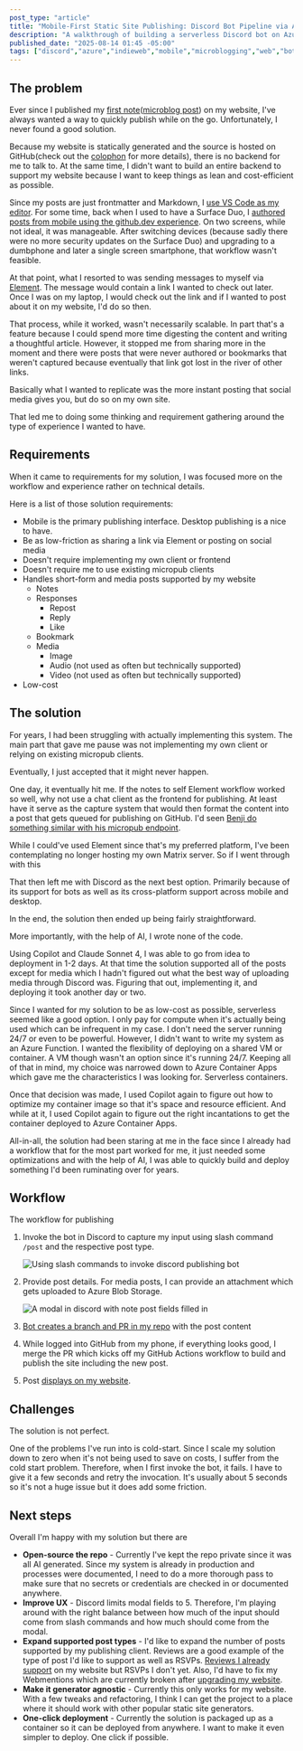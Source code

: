```yaml
---
post_type: "article" 
title: "Mobile-First Static Site Publishing: Discord Bot Pipeline via Azure and GitHub"
description: "A walkthrough of building a serverless Discord bot on Azure Container Apps that enables mobile publishing my static website through GitHub integrations."
published_date: "2025-08-14 01:45 -05:00"
tags: ["discord","azure","indieweb","mobile","microblogging","web","bot","aca","azurecontainerapps"]
---
```


## The problem

Ever since I published my [first note](/notes/hello-world)([microblog post](https://indieweb.org/note)) on my website, I've always wanted a way to quickly publish while on the go. Unfortunately, I never found a good solution. 

Because my website is statically generated and the source is hosted on GitHub(check out the [colophon](/colophon) for more details), there is no backend for me to talk to. At the same time, I didn't want to build an entire backend to support my website because I want to keep things as lean and cost-efficient as possible. 

Since my posts are just frontmatter and Markdown, I [use VS Code as my editor](/uses). For some time, back when I used to have a Surface Duo, I [authored posts from mobile using the github.dev experience](https://www.lqdev.me/notes/surface-duo-blogging-github-dev). On two screens, while not ideal, it was manageable. After switching devices (because sadly there were no more security updates on the Surface Duo) and upgrading to a dumbphone and later a single screen smartphone, that workflow wasn't feasible.

At that point, what I resorted to was sending messages to myself via [Element](https://element.io/). The message would contain a link I wanted to check out later. Once I was on my laptop, I would check out the link and if I wanted to post about it on my website, I'd do so then. 

That process, while it worked, wasn't necessarily scalable. In part that's a feature because I could spend more time digesting the content and writing a thoughtful article. However, it stopped me from sharing more in the moment and there were posts that were never authored or bookmarks that weren't captured because eventually that link got lost in the river of other links. 

Basically what I wanted to replicate was the more instant posting that social media gives you, but do so on my own site. 

That led me to doing some thinking and requirement gathering around the type of experience I wanted to have.

## Requirements

When it came to requirements for my solution, I was focused more on the workflow and experience rather on technical details. 

Here is a list of those solution requirements:

- Mobile is the primary publishing interface. Desktop publishing is a nice to have.
- Be as low-friction as sharing a link via Element or posting on social media
- Doesn't require implementing my own client or frontend
- Doesn't require me to use existing micropub clients
- Handles short-form and media posts supported by my website
    - Notes
    - Responses
        - Repost
        - Reply
        - Like
    - Bookmark
    - Media
        - Image
        - Audio (not used as often but technically supported)
        - Video (not used as often but technically supported)
- Low-cost

## The solution

For years, I had been struggling with actually implementing this system. The main part that gave me pause was not implementing my own client or relying on existing micropub clients. 

Eventually, I just accepted that it might never happen. 

One day, it eventually hit me. If the notes to self Element workflow worked so well, why not use a chat client as the frontend for publishing. At least have it serve as the capture system that would then format the content into a post that gets queued for publishing on GitHub. I'd seen [Benji do something similar with his micropub endpoint](https://github.com/benjifs/serverless-micropub). 

While I could've used Element since that's my preferred platform, I've been contemplating no longer hosting my own Matrix server. So if I went through with this

That then left me with Discord as the next best option. Primarily because of its support for bots as well as its cross-platform support across mobile and desktop. 

In the end, the solution then ended up being fairly straightforward. 

More importantly, with the help of AI, I wrote none of the code. 

Using Copilot and Claude Sonnet 4, I was able to go from idea to deployment in 1-2 days. At that time the solution supported all of the posts except for media which I hadn't figured out what the best way of uploading media through Discord was. Figuring that out, implementing it, and deploying it took another day or two. 

Since I wanted for my solution to be as low-cost as possible, serverless seemed like a good option. I only pay for compute when it's actually being used which can be infrequent in my case. I don't need the server running 24/7 or even to be powerful. However, I didn't want to write my system as an Azure Function. I wanted the flexibility of deploying on a shared VM or container. A VM though wasn't an option since it's running 24/7. Keeping all of that in mind, my choice was narrowed down to Azure Container Apps which gave me the characteristics I was looking for. Serverless containers. 

Once that decision was made, I used Copilot again to figure out how to optimize my container image so that it's space and resource efficient. And while at it, I used Copilot again to figure out the right incantations to get the container deployed to Azure Container Apps. 

All-in-all, the solution had been staring at me in the face since I already had a workflow that for the most part worked for me, it just needed some optimizations and with the help of AI, I was able to quickly build and deploy something I'd been ruminating over for years.  

## Workflow

The workflow for publishing 

1. Invoke the bot in Discord to capture my input using slash command `/post` and the respective post type.

    ![Using slash commands to invoke discord publishing bot](/files/images/invoke-discord-publishing-bot.png)

1. Provide post details. For media posts, I can provide an attachment which gets uploaded to Azure Blob Storage.

    ![A modal in discord with note post fields filled in](/files/images/discord-publishing-client-modal.png)

1. [Bot creates a branch and PR in my repo](https://github.com/lqdev/luisquintanilla.me/pull/152) with the post content
1. While logged into GitHub from my phone, if everything looks good, I merge the PR which kicks off my GitHub Actions workflow to build and publish the site including the new post. 
1. Post [displays on my website](/media/test-media-post-from-mobile/).

## Challenges

The solution is not perfect. 

One of the problems I've run into is cold-start. Since I scale my solution down to zero when it's not being used to save on costs, I suffer from the cold start problem. Therefore, when I first invoke the bot, it fails. I have to give it a few seconds and retry the invocation. It's usually about 5 seconds so it's not a huge issue but it does add some friction. 

## Next steps

Overall I'm happy with my solution but there are 

- **Open-source the repo** - Currently I've kept the repo private since it was all AI generated. Since my system is already in production and processes were documented, I need to do a more thorough pass to make sure that no secrets or credentials are checked in or documented anywhere.
- **Improve UX** - Discord limits modal fields to 5. Therefore, I'm playing around with the right balance between how much of the input should come from slash commands and how much should come from the modal.
- **Expand supported post types** - I'd like to expand the number of posts supported by my publishing client. Reviews are a good example of the type of post I'd like to support as well as RSVPs. [Reviews I already support](https://www.lqdev.me/reviews) on my website but RSVPs I don't yet. Also, I'd have to fix my Webmentions which are currently broken after [upgrading my website](/notes/hello-world-new-site-2025-08/). 
- **Make it generator agnostic** - Currently this only works for my website. With a few tweaks and refactoring, I think I can get the project to a place where it should work with other popular static site generators. 
- **One-click deployment** - Currently the solution is packaged up as a container so it can be deployed from anywhere. I want to make it even simpler to deploy. One click if possible. 

